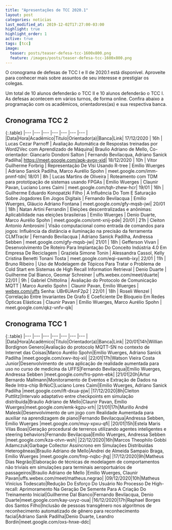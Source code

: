 ```yaml
---
title: "Apresentações de TCC 2020.1"
layout: post
categories: noticias
last_modified_at: 2019-12-02T17:27:00-03:00
highlight: true
highlight_order: 1
active: true
tags: [tcc]
image:
  teaser: posts/teaser-defesa-tcc-1600x800.png
  feature: /images/posts/teaser-defesa-tcc-1600x800.png
---
```


O cronograma de defesas de TCC I e II de 2020.1 está disponível. Aproveite para conhecer mais sobre assuntos de seu interesse e prestigiar os colegas.

Um total de 10 alunos defenderão o TCC II e 10 alunos defenderão o TCC I. As defesas acontecem em vários turnos, de forma online. Confira abaixo a programação com os acadêmicos, orientadores(as) e sua respectiva banca.

## Cronograma TCC 2

{:.table}
|--- |--- |--- |--- |--- |--- |--- |
|Data|Hora|Acadêmico|Titulo|Orientador(a)|Banca|Link|
17/12/2020 | 16h | Lucas Cezar Parnoff | Avaliação Automática de Respostas treinadas por Word2Vec com Aprendizado de Máquina| Braulio Adriano de Mello, Co-orientador: Giancarlo Dondoni Salton | Fernando Bevilacqua, Adriano Sanick Padilha| https://meet.google.com/apk-avgx-xid|
18/12/2020 | 10h | Vitor Guilherme Forbrig | Representação De Vlsi Usando R-tree | Emílio Wuerges | Adriano Sanick Padilha, Marco Aurélio Spohn | meet.google.com/imm-pnmf-tdn|
18/01 | 8h | Lucas Martins de Oliveira | Roteamento com TDM para prototipação de sistemas usando FPGAs | Emilio Wuerges | Claunir Pavan, Luciano Lores Caimi | meet.google.com/tqh-zhew-hcr|
19/01 | 16h | Guilherme Eduardo Konopatzki Filho | A Influência Do Tom E Saturação Sobre Jogadores Em Jogos Digitais | Fernando Bevilacqua | Emilio Wuerges, Gláucio Adriano Fontana | meet.google.com/gfy-mqsb-jwi|
20/01 | 18h | Natan Artini Ferrandin | Eleições descentralizadas e anônimas: Aplicabilidade nas eleições brasileiras | Emilio Wuerges | Denio Duarte, Marco Aurélio Spohn | meet.google.com/omt-xnij-pde|
20/01 | 21h | Cleiton Antonio Ambrosini | Visão computacional como entrada de comandos para jogos: Influência da distância e iluminação na precisão da ferramenta CLMTrackr | Fernando Bevilacqua | Adriano Sanick Padilha, Andressa Sebben | meet.google.com/gfy-mqsb-jwi|
21/01 | 18h | Gefferson Vivan | Desenvolvimento De Roteiro Para Implantação Do Conceito Indústria 4.0 Em Empresa De Reciclagem | Graziela Simone Tonin | Alessandra Cassol, Kelly Cristina Benetti Tonani Tosta | meet.google.com/eqi-swmb-ixy|
22/01 | 11h | Bruno Ribeiro | Uso de Modelagem de Tópicos Para Tratar o Problema de Cold Start em Sistemas de High Recall Information Retrieval | Denio Duarte | Guilherme Dal Bianco, Geomar Schreiner | uffs.webex.com/meet/duarte|
22/01 | 9h | Gabriel Chittolina | Avaliação do Protocolo de Comunicação MQTT | Marco Aurelio Spohn | Claunir Pavan, Emilio Wuerges | [webex.com/uffs](https://webex.com/uffs/j.php?MTID=mbb63aa048e7ec5ba17cba40fcb872b14) Senha: UBr6UAmF2p2 |
22/01 | 18h | Roseli Wenzel | Correlação Entre Invariantes De Grafo E Coeficiente De Bloqueio Em Redes Ópticas Elásticas | Claunir Pavan | Emílio Wuerges, Marco Aurélio Spohn | meet.google.com/qkz-vnfv-qik|

## Cronograma TCC 1

{:.table}
|--- |--- |--- |--- |--- |--- |--- |
|Data|Hora|Acadêmico|Titulo|Orientador(a)|Banca|Link|
|20/01|14h|Willian Bordignon Genero|Avaliação do protocolo MQTT-SN no contexto de Internet das Coisas|Marco Aurélio Spohn|Emílio Wuerges, Adriano Sanick Padilha |meet.google.com/xwv-itoj-xii|
|22/01|17h|Watson Vieira Costa Junior|Desenvolvimento de uma aplicação de realidade aumentada para uso no curso de medicina da UFFS|Fernando Bevilacqua|Emílio Wuerges, Andressa Sebben |meet.google.com/fro-ppnn-ebk|
|21/01|20h|Artur Bernardo Mallmann|Monitoramento de Eventos e Extração de Dados na Rede Intra-chip BrNoC|Luciano Lores Caimi|Emilio Wuerges, Adriano Sanick Padilha |meet.google.com/ift-dxua-pjw|
|17/12/2020|8h|Cleiton Puttlitz|Intervalo adaptativo entre checkpoints em simulação distribuída|Braulio Adriano de Mello|Claunir Pavan, Emílio Wuerges|meet.google.com/emk-kgzu-xrh|
|21/01|17h|Murillo André Maleski|Desenvolvimento de um jogo com Realidade Aumentada para auxiliar na aprendizagem de piano|Fernando Bevilacqua|Andressa Sebben, Emílio Wuerges |meet.google.com/muy-xpxu-qfi|
|20/01|15h|Estela Maris Vilas Boas|Geração procedural de terrenos utilizando agentes inteligentes e steering behaviors|Fernando Bevilacqua|Emílio Wuerges, Andressa Sebben |meet.google.com/kza-otvn-wsh|
|22/12/2020|16h|Marcos Theophilo Gobbi Adamczuk|Garbage Collector Assíncrono em Simulações Distribuídas Heterogêneas|Braulio Adriano de Mello|Andrei de Almeida Sampaio Braga, Emílio Wuerges |meet.google.com/fmp-nqbc-jhg|
|17/12/2020|9h|Matheus Dias Negrão|Elaboração de técnicas de modelagem de comportamentos não triviais em simulações para terminais aeroportuários de passageiros|Braulio Adriano de Mello |Emilio Wuerges, Claunir Pavan|uffs.webex.com/meet/matheus.negrao|
|09/12/2020|10h|Matheus Vinícius Todescato|Redução Do Esforço Do Usuário No Processo De High-recall: Aprimoramento Na Geração De Semente Para A Criação Do Treinamento Inicial|Guilherme Dal Bianco|Fernando Bevilacqua, Denio Duarte|meet.google.com/kay-uvyz-oua|
|16/12/2020|17h|Raphael Borges dos Santos Filho|Inclusão de pessoas transgênero nos algoritmos de reconhecimento automatizado de gênero para reconhecimento facial|Adriano Sanik Padilha|Denio Duarte, Leandro Bordin|meet.google.com/oxs-hnxe-ddc|
